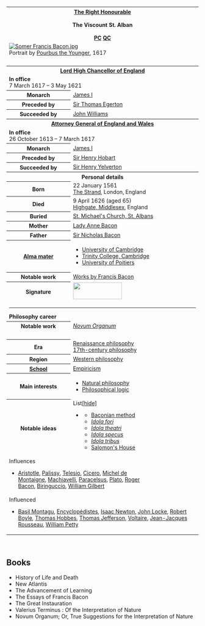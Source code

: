 <table class="infobox vcard">
<tbody>
<tr>
<th colspan="2">
<div class="honorific-prefix"><a title="The Right Honourable" href="https://en.wikipedia.org/wiki/The_Right_Honourable">The Right Honourable</a></div>
<br />
<div class="fn">The Viscount St. Alban</div>
<br />
<div class="honorific-suffix"><span class="noexcerpt nowraplinks"><a class="mw-redirect" title="Privy Counsellor (England)" href="https://en.wikipedia.org/wiki/Privy_Counsellor_(England)">PC</a>&nbsp;<a title="Queen's Counsel" href="https://en.wikipedia.org/wiki/Queen%27s_Counsel">QC</a></span></div>
</th>
</tr>
<tr>
<td colspan="2"><a class="image" href="240px-Somer_Francis_Bacon.jpg"><img src="240px-Somer_Francis_Bacon.jpg" srcset="240px-Somer_Francis_Bacon.jpg" alt="Somer Francis Bacon.jpg" width="240" height="295" data-file-width="1629" data-file-height="2000" /></a>
<div>Portrait by&nbsp;<a class="mw-redirect" title="Pourbus the Younger" href="https://en.wikipedia.org/wiki/Pourbus_the_Younger">Pourbus the Younger</a>, 1617</div>
</td>
</tr>
<tr>
<td colspan="2">&nbsp;</td>
</tr>
<tr>
<th colspan="2"><a title="Lord Chancellor" href="https://en.wikipedia.org/wiki/Lord_Chancellor">Lord High Chancellor of England</a></th>
</tr>
<tr>
<td colspan="2"><span class="nowrap"><strong>In office</strong></span><br />7&nbsp;March&nbsp;1617&nbsp;&ndash; 3&nbsp;May&nbsp;1621</td>
</tr>
<tr>
<th scope="row">Monarch</th>
<td><a class="mw-redirect" title="James I" href="https://en.wikipedia.org/wiki/James_I">James I</a></td>
</tr>
<tr>
<th scope="row"><span class="nowrap">Preceded by</span></th>
<td><a class="mw-redirect" title="Sir Thomas Egerton" href="https://en.wikipedia.org/wiki/Sir_Thomas_Egerton">Sir Thomas Egerton</a></td>
</tr>
<tr>
<th scope="row"><span class="nowrap">Succeeded by</span></th>
<td><a class="mw-redirect" title="John Williams, Bishop of Lincoln" href="https://en.wikipedia.org/wiki/John_Williams,_Bishop_of_Lincoln">John Williams</a></td>
</tr>
<tr>
<th colspan="2"><a class="mw-redirect" title="Attorney General of England and Wales" href="https://en.wikipedia.org/wiki/Attorney_General_of_England_and_Wales">Attorney General of England and Wales</a></th>
</tr>
<tr>
<td colspan="2"><span class="nowrap"><strong>In office</strong></span><br />26&nbsp;October&nbsp;1613&nbsp;&ndash; 7&nbsp;March&nbsp;1617</td>
</tr>
<tr>
<th scope="row">Monarch</th>
<td><a class="mw-redirect" title="James I" href="https://en.wikipedia.org/wiki/James_I">James I</a></td>
</tr>
<tr>
<th scope="row"><span class="nowrap">Preceded by</span></th>
<td><a class="mw-redirect" title="Sir Henry Hobart" href="https://en.wikipedia.org/wiki/Sir_Henry_Hobart">Sir Henry Hobart</a></td>
</tr>
<tr>
<th scope="row"><span class="nowrap">Succeeded by</span></th>
<td><a class="mw-redirect" title="Sir Henry Yelverton" href="https://en.wikipedia.org/wiki/Sir_Henry_Yelverton">Sir Henry Yelverton</a></td>
</tr>
<tr>
<th colspan="2">Personal details</th>
</tr>
<tr>
<th scope="row">Born</th>
<td>22 January 1561<br /><a title="Strand, London" href="https://en.wikipedia.org/wiki/Strand,_London">The Strand</a>, London, England</td>
</tr>
<tr>
<th scope="row">Died</th>
<td>9 April 1626&nbsp;(aged&nbsp;65)<br /><a class="mw-redirect" title="Highgate, Middlesex" href="https://en.wikipedia.org/wiki/Highgate,_Middlesex">Highgate, Middlesex</a>, England</td>
</tr>
<tr>
<th>
<div>Buried</div>
</th>
<td>
<div><span class="nowrap"><a class="mw-redirect" title="St. Michael's Church, St. Albans" href="https://en.wikipedia.org/wiki/St._Michael%27s_Church,_St._Albans">St. Michael's Church, St. Albans</a></span></div>
</td>
</tr>
<tr>
<th scope="row">Mother</th>
<td><a class="mw-redirect" title="Lady Anne Bacon" href="https://en.wikipedia.org/wiki/Lady_Anne_Bacon">Lady Anne Bacon</a></td>
</tr>
<tr>
<th scope="row">Father</th>
<td><a title="Nicholas Bacon (Lord Keeper)" href="https://en.wikipedia.org/wiki/Nicholas_Bacon_(Lord_Keeper)">Sir Nicholas Bacon</a></td>
</tr>
<tr>
<th scope="row"><a title="Alma mater" href="https://en.wikipedia.org/wiki/Alma_mater">Alma mater</a></th>
<td>
<div class="plainlist">
<ul>
<li><a title="University of Cambridge" href="https://en.wikipedia.org/wiki/University_of_Cambridge">University of Cambridge</a></li>
<li><a title="Trinity College, Cambridge" href="https://en.wikipedia.org/wiki/Trinity_College,_Cambridge">Trinity College, Cambridge</a></li>
<li><a title="University of Poitiers" href="https://en.wikipedia.org/wiki/University_of_Poitiers">University of Poitiers</a></li>
</ul>
</div>
</td>
</tr>
<tr>
<th scope="row">Notable work</th>
<td><a title="Works by Francis Bacon" href="https://en.wikipedia.org/wiki/Works_by_Francis_Bacon">Works by Francis Bacon</a></td>
</tr>
<tr>
<th scope="row">Signature</th>
<td><a class="image" title="Francis Bacon's signature" href="128px-Francis_Bacon_Signature.svg.png"><img src="128px-Francis_Bacon_Signature.svg.png" srcset="128px-Francis_Bacon_Signature.svg.png" alt="" width="128" height="44" data-file-width="314" data-file-height="107" /></a></td>
</tr>
<tr>
<td colspan="2"><hr /><strong>Philosophy career</strong></td>
</tr>
<tr>
<th scope="row">
<div>Notable work</div>
</th>
<td><em><a title="Novum Organum" href="https://en.wikipedia.org/wiki/Novum_Organum">Novum Organum</a></em></td>
</tr>
<tr>
<td colspan="2">&nbsp;</td>
</tr>
<tr>
<th scope="row">Era</th>
<td class="category"><a title="Renaissance philosophy" href="https://en.wikipedia.org/wiki/Renaissance_philosophy">Renaissance philosophy</a><br /><a title="17th-century philosophy" href="https://en.wikipedia.org/wiki/17th-century_philosophy">17th-century philosophy</a></td>
</tr>
<tr>
<th scope="row">Region</th>
<td class="category"><a title="Western philosophy" href="https://en.wikipedia.org/wiki/Western_philosophy">Western philosophy</a></td>
</tr>
<tr>
<th scope="row"><a title="List of schools of philosophy" href="https://en.wikipedia.org/wiki/List_of_schools_of_philosophy">School</a></th>
<td class="category"><a title="Empiricism" href="https://en.wikipedia.org/wiki/Empiricism">Empiricism</a></td>
</tr>
<tr>
<th scope="row">
<div>Main interests</div>
</th>
<td>
<div class="plainlist">
<ul>
<li><a title="Natural philosophy" href="https://en.wikipedia.org/wiki/Natural_philosophy">Natural philosophy</a></li>
<li><a title="Philosophical logic" href="https://en.wikipedia.org/wiki/Philosophical_logic">Philosophical logic</a></li>
</ul>
</div>
</td>
</tr>
<tr class="note">
<th scope="row">
<div>Notable ideas</div>
</th>
<td>
<div id="NavFrame1" class="NavFrame collapsed">
<div class="NavHead">List<a id="NavToggle1" class="NavToggle" href="https://en.wikipedia.org/wiki/Francis_Bacon#">[hide]</a></div>
<ul class="NavContent">
<li>
<div class="plainlist">
<ul>
<li><a title="Baconian method" href="https://en.wikipedia.org/wiki/Baconian_method">Baconian method</a></li>
<li><em><a title="Idola fori" href="https://en.wikipedia.org/wiki/Idola_fori">Idola fori</a></em></li>
<li><em><a title="Idola theatri" href="https://en.wikipedia.org/wiki/Idola_theatri">Idola theatri</a></em></li>
<li><em><a title="Idola specus" href="https://en.wikipedia.org/wiki/Idola_specus">Idola specus</a></em></li>
<li><em><a title="Idola tribus" href="https://en.wikipedia.org/wiki/Idola_tribus">Idola tribus</a></em></li>
<li><a title="Salomon's House" href="https://en.wikipedia.org/wiki/Salomon%27s_House">Salomon's House</a></li>
</ul>
</div>
</li>
</ul>
</div>
</td>
</tr>
<tr class="note">
<td colspan="2">
<div id="NavFrame2" class="NavFrame collapsed">
<div class="NavHead">Influences</div>
<ul class="NavContent">
<li>
<div class="center"><a title="Aristotle" href="https://en.wikipedia.org/wiki/Aristotle">Aristotle</a>,&nbsp;<a title="Bernard Palissy" href="https://en.wikipedia.org/wiki/Bernard_Palissy">Palissy</a>,&nbsp;<a title="Bernardino Telesio" href="https://en.wikipedia.org/wiki/Bernardino_Telesio">Telesio</a>,&nbsp;<a title="Cicero" href="https://en.wikipedia.org/wiki/Cicero">Cicero</a>,&nbsp;<a title="Michel de Montaigne" href="https://en.wikipedia.org/wiki/Michel_de_Montaigne">Michel de Montaigne</a>,&nbsp;<a class="mw-redirect" title="Machiavelli" href="https://en.wikipedia.org/wiki/Machiavelli">Machiavelli</a>,&nbsp;<a title="Paracelsus" href="https://en.wikipedia.org/wiki/Paracelsus">Paracelsus</a>,&nbsp;<a title="Plato" href="https://en.wikipedia.org/wiki/Plato">Plato</a>,&nbsp;<a title="Roger Bacon" href="https://en.wikipedia.org/wiki/Roger_Bacon">Roger Bacon</a>,&nbsp;<a class="mw-redirect" title="Biringuccio" href="https://en.wikipedia.org/wiki/Biringuccio">Biringuccio</a>,&nbsp;<a class="mw-redirect" title="William Gilbert (astronomer)" href="https://en.wikipedia.org/wiki/William_Gilbert_(astronomer)">William&nbsp;Gilbert</a></div>
</li>
</ul>
</div>
</td>
</tr>
<tr class="note">
<td colspan="2">
<div id="NavFrame3" class="NavFrame collapsed">
<div class="NavHead">Influenced</div>
<ul class="NavContent">
<li>
<div class="center"><a title="Basil Montagu" href="https://en.wikipedia.org/wiki/Basil_Montagu">Basil Montagu</a>,&nbsp;<a title="Encyclop&eacute;distes" href="https://en.wikipedia.org/wiki/Encyclop%C3%A9distes">Encyclop&eacute;distes</a>,&nbsp;<span class="nowrap"><a title="Isaac Newton" href="https://en.wikipedia.org/wiki/Isaac_Newton">Isaac Newton</a></span>,&nbsp;<a title="John Locke" href="https://en.wikipedia.org/wiki/John_Locke">John Locke</a>,&nbsp;<a title="Robert Boyle" href="https://en.wikipedia.org/wiki/Robert_Boyle">Robert Boyle</a>,&nbsp;<a title="Thomas Hobbes" href="https://en.wikipedia.org/wiki/Thomas_Hobbes">Thomas Hobbes</a>,&nbsp;<a title="Thomas Jefferson" href="https://en.wikipedia.org/wiki/Thomas_Jefferson">Thomas Jefferson</a>,&nbsp;<a title="Voltaire" href="https://en.wikipedia.org/wiki/Voltaire">Voltaire</a>,&nbsp;<a title="Jean-Jacques Rousseau" href="https://en.wikipedia.org/wiki/Jean-Jacques_Rousseau">Jean-Jacques Rousseau</a>,&nbsp;<span class="nowrap"><a title="William Petty" href="https://en.wikipedia.org/wiki/William_Petty">William Petty</a></span></div>
</li>
</ul>
</div>
</td>
</tr>
</tbody>
</table>
</br>
<h2> Books </h2>
<ul>
  
 <li><a target="_blank" href="https://github.com/manjunath5496/Works-By-Francis-Bacon/blob/master/wfb(1).pdf" style="text-decoration:none;">History of Life and Death</a></li>
  
<li><a target="_blank" href="https://github.com/manjunath5496/Works-By-Francis-Bacon/blob/master/wfb(2).pdf" style="text-decoration:none;">New Atlantis</a></li>

<li><a target="_blank" href="https://github.com/manjunath5496/Works-By-Francis-Bacon/blob/master/wfb(3).pdf" style="text-decoration:none;">The Advancement of Learning </a></li>                         
  <li><a target="_blank" href="https://github.com/manjunath5496/Works-By-Francis-Bacon/blob/master/wfb(4).pdf" style="text-decoration:none;">The Essays of Francis Bacon</a></li>
  
 <li><a target="_blank" href="https://github.com/manjunath5496/Works-By-Francis-Bacon/blob/master/wfb(5).pdf" style="text-decoration:none;">The Great Instauration</a></li>  
 
   <li><a target="_blank" href="https://github.com/manjunath5496/Works-By-Francis-Bacon/blob/master/wfb(6).pdf" style="text-decoration:none;">Valerius Terminus : Of the Interpretation of Nature</a></li>  
                                             

 <li><a target="_blank" href="https://github.com/manjunath5496/Works-By-Francis-Bacon/blob/master/wfb(7).pdf" style="text-decoration:none;">Novum Organum; Or, True Suggestions for the Interpretation of Nature</a></li>
 
</ul>
